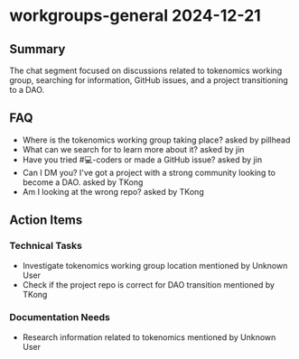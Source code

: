 # workgroups-general 2024-12-21

## Summary
The chat segment focused on discussions related to tokenomics working group, searching for information, GitHub issues, and a project transitioning to a DAO.

## FAQ
- Where is the tokenomics working group taking place? asked by pillhead
- What can we search for to learn more about it? asked by jin
- Have you tried #💻-coders or made a GitHub issue? asked by jin
- Can I DM you? I've got a project with a strong community looking to become a DAO. asked by TKong
- Am I looking at the wrong repo? asked by TKong

## Action Items

### Technical Tasks
- Investigate tokenomics working group location mentioned by Unknown User
- Check if the project repo is correct for DAO transition mentioned by TKong

### Documentation Needs
- Research information related to tokenomics mentioned by Unknown User